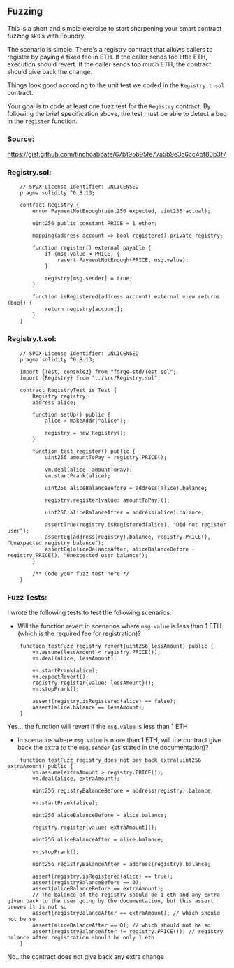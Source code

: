 ## Fuzzing

This is a short and simple exercise to start sharpening your smart contract fuzzing skills with Foundry.

The scenario is simple. There's a registry contract that allows callers to register by paying a fixed fee in ETH. If the caller sends too little ETH, execution should revert. If the caller sends too much ETH, the contract should give back the change.

Things look good according to the unit test we coded in the `Registry.t.sol` contract.

Your goal is to code at least one fuzz test for the `Registry` contract. By following the brief specification above, the test must be able to detect a bug in the `register` function.


### Source:

https://gist.github.com/tinchoabbate/67b195b95fe77a5b9e3c6cc4bf80b3f7


### Registry.sol:

```solidity
    // SPDX-License-Identifier: UNLICENSED
    pragma solidity ^0.8.13;

    contract Registry {
        error PaymentNotEnough(uint256 expected, uint256 actual);

        uint256 public constant PRICE = 1 ether;

        mapping(address account => bool registered) private registry;

        function register() external payable {
            if (msg.value < PRICE) {
                revert PaymentNotEnough(PRICE, msg.value);
            }

            registry[msg.sender] = true;
        }

        function isRegistered(address account) external view returns (bool) {
            return registry[account];
        }
    }

```


### Registry.t.sol:

```solidity
    // SPDX-License-Identifier: UNLICENSED
    pragma solidity ^0.8.13;

    import {Test, console2} from "forge-std/Test.sol";
    import {Registry} from "../src/Registry.sol";

    contract RegistryTest is Test {
        Registry registry;
        address alice;

        function setUp() public {
            alice = makeAddr("alice");
            
            registry = new Registry();
        }

        function test_register() public {
            uint256 amountToPay = registry.PRICE();
            
            vm.deal(alice, amountToPay);
            vm.startPrank(alice);

            uint256 aliceBalanceBefore = address(alice).balance;

            registry.register{value: amountToPay}();

            uint256 aliceBalanceAfter = address(alice).balance;
            
            assertTrue(registry.isRegistered(alice), "Did not register user");
            assertEq(address(registry).balance, registry.PRICE(), "Unexpected registry balance");
            assertEq(aliceBalanceAfter, aliceBalanceBefore - registry.PRICE(), "Unexpected user balance");
        }

        /** Code your fuzz test here */
    }
```


### Fuzz Tests:

I wrote the following tests to test the following scenarios:

- Will the function revert in scenarios where `msg.value` is less than 1 ETH (which is the required fee for registration)?

```solidity
    function testFuzz_registry_revert(uint256 lessAmount) public {
        vm.assume(lessAmount < registry.PRICE());
        vm.deal(alice, lessAmount);

        vm.startPrank(alice);
        vm.expectRevert();
        registry.register{value: lessAmount}();
        vm.stopPrank();

        assert(registry.isRegistered(alice) == false);
        assert(alice.balance == lessAmount);
    }
```

Yes... the function will revert if the `msg.value` is less than 1 ETH

- In scenarios where `msg.value` is more than 1 ETH, will the contract give back the extra to the `msg.sender` (as stated in the documentation)?

```solidity
    function testFuzz_registry_does_not_pay_back_extra(uint256 extraAmount) public {
        vm.assume(extraAmount > registry.PRICE());
        vm.deal(alice, extraAmount);

        uint256 registryBalanceBefore = address(registry).balance;

        vm.startPrank(alice);

        uint256 aliceBalanceBefore = alice.balance;

        registry.register{value: extraAmount}();

        uint256 aliceBalanceAfter = alice.balance;

        vm.stopPrank();

        uint256 registryBalanceAfter = address(registry).balance;

        assert(registry.isRegistered(alice) == true);
        assert(registryBalanceBefore == 0);
        assert(aliceBalanceBefore == extraAmount);
        // The balance of the registry should be 1 eth and any extra given back to the user going by the documentation, but this assert proves it is not so
        assert(registryBalanceAfter == extraAmount); // which should not be so
        assert(aliceBalanceAfter == 0); // which should not be so
        assert(registryBalanceAfter != registry.PRICE()); // registry balance after registration should be only 1 eth
    }
```

No...the contract does not give back any extra change